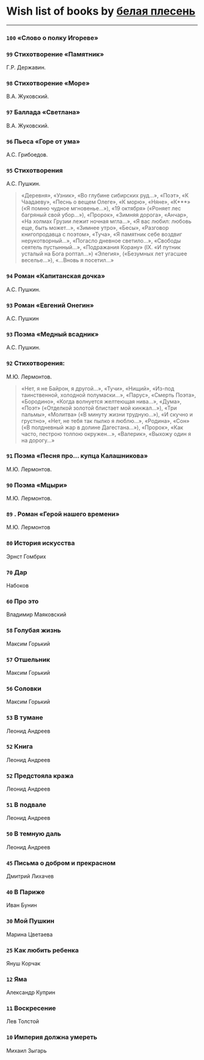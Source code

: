 # Wish list of books by [белая плесень](https://plus.google.com/104448632954411726505)
---

### `100` «Слово о полку Игореве»

### `99` Стихотворение «Памятник»
Г.Р. Державин.

### `98` Стихотворение «Море»
В.А. Жуковский.

### `97` Баллада «Светлана»
В.А. Жуковский.

### `96` Пьеса «Горе от ума»
А.С. Грибоедов.

### `95` Стихотворения
А.С. Пушкин.
> «Деревня», «Узник», «Во глубине сибирских руд…», «Поэт», «К Чаадаеву», «Песнь о вещем Олеге», «К морю», «Няне», «К***» («Я помню чудное мгновенье…»), «19 октября» («Роняет лес багряный свой убор…»), «Пророк», «Зимняя дорога», «Анчар», «На холмах Грузии лежит ночная мгла…», «Я вас любил: любовь еще, быть может…», «Зимнее утро», «Бесы», «Разговор книгопродавца с поэтом», «Туча», «Я памятник себе воздвиг нерукотворный…», «Погасло дневное светило…», «Свободы сеятель пустынный…», «Подражания Корану» (IX. «И путник усталый на Бога роптал…») «Элегия», («Безумных лет угасшее веселье…»), «…Вновь я посетил…»

### `94` Роман «Капитанская дочка»
А.С. Пушкин.

### `93` Роман «Евгений Онегин»
А.С. Пушкин

### `93` Поэма «Медный всадник»
А.С. Пушкин.

### `92` Стихотворения:
М.Ю. Лермонтов.
> «Нет, я не Байрон, я другой…», «Тучи», «Нищий», «Из-под таинственной, холодной полумаски…», «Парус», «Смерть Поэта», «Бородино», «Когда волнуется желтеющая нива…», «Дума», «Поэт» («Отделкой золотой блистает мой кинжал…»), «Три пальмы», «Молитва» («В минуту жизни трудную…»), «И скучно и грустно», «Нет, не тебя так пылко я люблю…», «Родина», «Сон» («В полдневный жар в долине Дагестана…»), «Пророк», «Как часто, пестрою толпою окружен…», «Валерик», «Выхожу один я на дорогу…»

### `91` Поэма «Песня про… купца Калашникова»
М.Ю. Лермонтов.

### `90` Поэма «Мцыри»
М.Ю. Лермонтов.

### `89` . Роман «Герой нашего времени»
М.Ю. Лермонтов

### `80` История искусства
Эрнст Гомбрих

### `70` Дар
Набоков

### `60` Про это
Владимир Маяковский

### `58` Голубая жизнь
Максим Горький

### `57` Отшельник
Максим Горький

### `56` Соловки
Максим Горький

### `53` В тумане
Леонид Андреев

### `52` Книга
Леонид Андреев

### `52` Предстояла кража
Леонид Андреев

### `51` В подвале
Леонид Андреев

### `50` В темную даль
Леонид Андреев

### `45` Письма о добром и прекрасном
Дмитрий Лихачев

### `40` В Париже
Иван Бунин

### `30` Мой Пушкин
Марина Цветаева

### `25` Как любить ребенка
Януш Корчак

### `12` Яма
Александр Куприн

### `11` Воскресение
Лев Толстой

### `10` Империя должна умереть
Михаил Зыгарь

